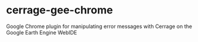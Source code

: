 # cerrage-gee-chrome
Google Chrome plugin for manipulating error messages with Cerrage on the Google Earth Engine WebIDE
